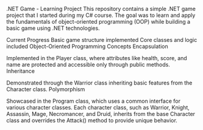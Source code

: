 .NET Game - Learning Project
This repository contains a simple .NET game project that I started during my C# course. The goal was to learn and apply the fundamentals of object-oriented programming (OOP) while building a basic game using .NET technologies.

Current Progress
Basic game structure implemented
Core classes and logic included
Object-Oriented Programming Concepts
Encapsulation

Implemented in the Player class, where attributes like health, score, and name are protected and accessible only through public methods.
Inheritance

Demonstrated through the Warrior class inheriting basic features from the Character class.
Polymorphism

Showcased in the Program class, which uses a common interface for various character classes. Each character class, such as Warrior, Knight, Assassin, Mage, Necromancer, and Druid, inherits from the base Character class and overrides the Attack() method to provide unique behavior.
